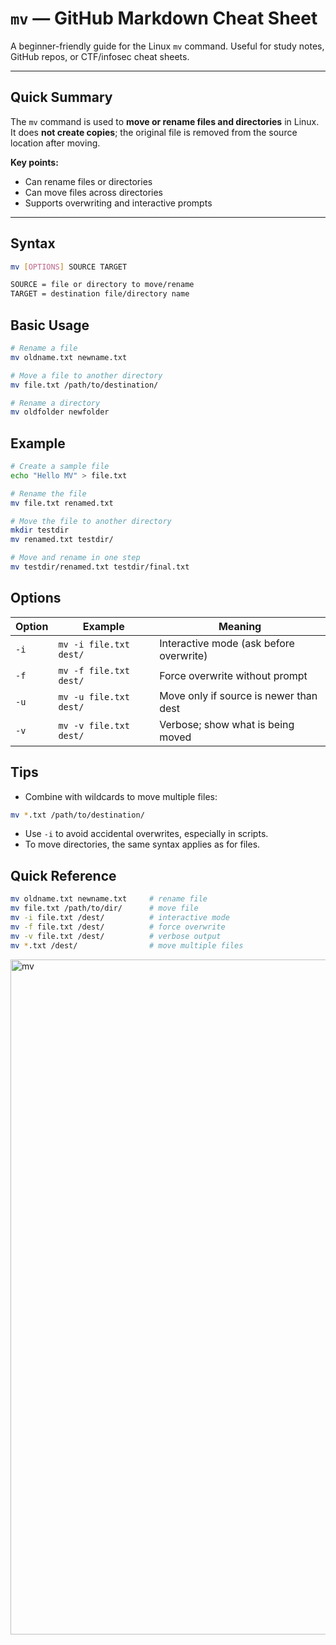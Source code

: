 # `mv` — GitHub Markdown Cheat Sheet

A beginner-friendly guide for the Linux `mv` command. Useful for study notes, GitHub repos, or CTF/infosec cheat sheets.

---

## Quick Summary

The `mv` command is used to **move or rename files and directories** in Linux.  
It does **not create copies**; the original file is removed from the source location after moving.

**Key points:**
- Can rename files or directories
- Can move files across directories
- Supports overwriting and interactive prompts

---

## Syntax

```bash
mv [OPTIONS] SOURCE TARGET

SOURCE = file or directory to move/rename
TARGET = destination file/directory name
```

## Basic Usage

```bash
# Rename a file
mv oldname.txt newname.txt

# Move a file to another directory
mv file.txt /path/to/destination/

# Rename a directory
mv oldfolder newfolder
```

## Example

```bash
# Create a sample file
echo "Hello MV" > file.txt

# Rename the file
mv file.txt renamed.txt

# Move the file to another directory
mkdir testdir
mv renamed.txt testdir/

# Move and rename in one step
mv testdir/renamed.txt testdir/final.txt
```

## Options

| Option | Example | Meaning |
|--------|---------|---------|
| `-i` | `mv -i file.txt dest/` | Interactive mode (ask before overwrite) |
| `-f` | `mv -f file.txt dest/` | Force overwrite without prompt |
| `-u` | `mv -u file.txt dest/` | Move only if source is newer than dest |
| `-v` | `mv -v file.txt dest/` | Verbose; show what is being moved |

## Tips

- Combine with wildcards to move multiple files:

```bash
mv *.txt /path/to/destination/
```

- Use `-i` to avoid accidental overwrites, especially in scripts.
- To move directories, the same syntax applies as for files.

## Quick Reference

```bash
mv oldname.txt newname.txt     # rename file
mv file.txt /path/to/dir/      # move file
mv -i file.txt /dest/          # interactive mode
mv -f file.txt /dest/          # force overwrite
mv -v file.txt /dest/          # verbose output
mv *.txt /dest/                # move multiple files
```



<img width="962" height="1080" alt="mv" src="https://github.com/user-attachments/assets/4a3dbcea-f664-4572-977c-94ecaf602653" />

